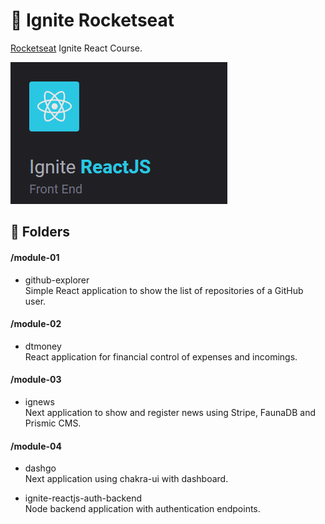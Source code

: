# :rocket: Ignite Rocketseat

<a href="https://rocketseat.com.br/" target="_blank">Rocketseat</a> Ignite React Course.

![Ignite Course](.github/ignite-react.png)

## :file_folder: Folders
#### /module-01
* github-explorer\
Simple React application to show the list of repositories of a GitHub user.

#### /module-02
* dtmoney\
React application for financial control of expenses and incomings.

#### /module-03
* ignews\
Next application to show and register news using Stripe, FaunaDB and Prismic CMS.

#### /module-04
* dashgo\
Next application using chakra-ui with dashboard.

* ignite-reactjs-auth-backend\
Node backend application with authentication endpoints.
